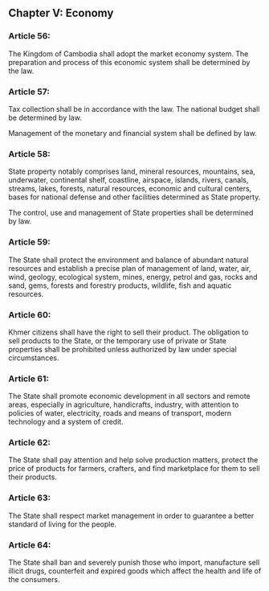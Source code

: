 ## Chapter V: Economy

### Article 56:
The Kingdom of Cambodia shall adopt the market economy system. The preparation and process of this economic system shall be determined by the law.

### Article 57:
Tax collection shall be in accordance with the law. The national budget shall be determined by law.

Management of the monetary and financial system shall be defined by law.

### Article 58:
State property notably comprises land, mineral resources, mountains, sea, underwater, continental shelf, coastline, airspace, islands, rivers, canals, streams, lakes, forests, natural resources, economic and cultural centers, bases for national defense and other facilities determined as State property.

The control, use and management of State properties shall be determined by law.

### Article 59:
The State shall protect the environment and balance of abundant natural resources and establish a precise plan of management of land, water, air, wind, geology, ecological system, mines, energy, petrol and gas, rocks and sand, gems, forests and forestry products, wildlife, fish and aquatic resources.

### Article 60:
Khmer citizens shall have the right to sell their product. The obligation to sell products to the State, or the temporary use of private or State properties shall be prohibited unless authorized by law under special circumstances.

### Article 61:
The State shall promote economic development in all sectors and remote areas, especially in agriculture, handicrafts, industry, with attention to policies of water, electricity, roads and means of transport, modern technology and a system of credit.

### Article 62:
The State shall pay attention and help solve production matters, protect the price of products for farmers, crafters, and find marketplace for them to sell their products.

### Article 63:
The State shall respect market management in order to guarantee a better standard of living for the people.

### Article 64:
The State shall ban and severely punish those who import, manufacture sell illicit drugs, counterfeit and expired goods which affect the health and life of the consumers.